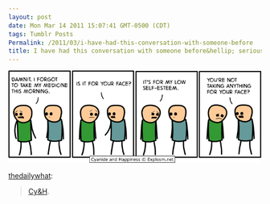 ```yaml
---
layout: post
date: Mon Mar 14 2011 15:07:41 GMT-0500 (CDT)
tags: Tumblr Posts
Permalink: /2011/03/i-have-had-this-conversation-with-someone-before
title: I have had this conversation with someone before&hellip; seriously!
---
```


![](/public/assets/tumblr/tumblr_li2bjtflh21qzpwi0o1_1280.png)

[thedailywhat](http://thedailywhat.tumblr.com/post/3859582939):

> [Cy&H](http://www.explosm.net/comics/2353/).
